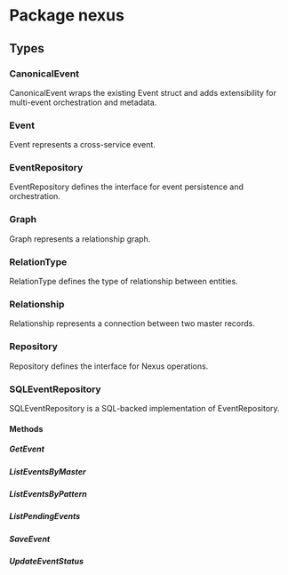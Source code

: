 # Package nexus

## Types

### CanonicalEvent

CanonicalEvent wraps the existing Event struct and adds extensibility for multi-event orchestration
and metadata.

### Event

Event represents a cross-service event.

### EventRepository

EventRepository defines the interface for event persistence and orchestration.

### Graph

Graph represents a relationship graph.

### RelationType

RelationType defines the type of relationship between entities.

### Relationship

Relationship represents a connection between two master records.

### Repository

Repository defines the interface for Nexus operations.

### SQLEventRepository

SQLEventRepository is a SQL-backed implementation of EventRepository.

#### Methods

##### GetEvent

##### ListEventsByMaster

##### ListEventsByPattern

##### ListPendingEvents

##### SaveEvent

##### UpdateEventStatus
